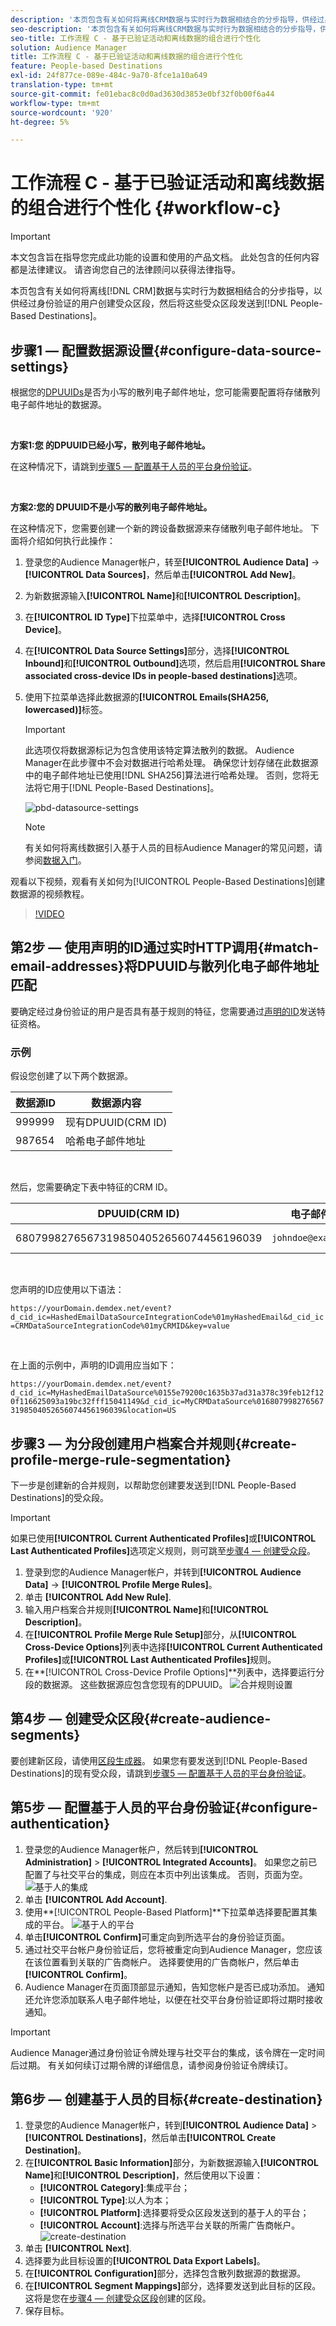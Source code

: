 ```yaml
---
description: '本页包含有关如何将离线CRM数据与实时行为数据相结合的分步指导，供经过身份验证的用户创建受众区段，然后将这些受众区段发送到基于人员的目标。 '
seo-description: '本页包含有关如何将离线CRM数据与实时行为数据相结合的分步指导，供经过身份验证的用户创建受众区段，然后将这些受众区段发送到基于人员的目标。  '
seo-title: 工作流程 C - 基于已验证活动和离线数据的组合进行个性化
solution: Audience Manager
title: 工作流程 C - 基于已验证活动和离线数据的组合进行个性化
feature: People-based Destinations
exl-id: 24f877ce-089e-484c-9a70-8fce1a10a649
translation-type: tm+mt
source-git-commit: fe01ebac8c0d0ad3630d3853e0bf32f0b00f6a44
workflow-type: tm+mt
source-wordcount: '920'
ht-degree: 5%

---
```


# 工作流程 C - 基于已验证活动和离线数据的组合进行个性化 {#workflow-c}

>[!IMPORTANT]
>本文包含旨在指导您完成此功能的设置和使用的产品文档。 此处包含的任何内容都是法律建议。 请咨询您自己的法律顾问以获得法律指导。

本页包含有关如何将离线[!DNL CRM]数据与实时行为数据相结合的分步指导，以供经过身份验证的用户创建受众区段，然后将这些受众区段发送到[!DNL People-Based Destinations]。

## 步骤1 — 配置数据源设置{#configure-data-source-settings}

根据您的[DPUUIDs](../../reference/ids-in-aam.md)是否为小写的散列电子邮件地址，您可能需要配置将存储散列电子邮件地址的数据源。

 

**方案1:您 [](../../reference/ids-in-aam.md) 的DPUUID已经小写，散列电子邮件地址。**

在这种情况下，请跳到[步骤5 — 配置基于人员的平台身份验证](#configure-authentication)。

 

**方案2:您的 [](../../reference/ids-in-aam.md) DPUUID不是小写的散列电子邮件地址。**

在这种情况下，您需要创建一个新的跨设备数据源来存储散列电子邮件地址。 下面将介绍如何执行此操作：

1. 登录您的Audience Manager帐户，转至&#x200B;**[!UICONTROL Audience Data]** -> **[!UICONTROL Data Sources]**，然后单击&#x200B;**[!UICONTROL Add New]**。
1. 为新数据源输入&#x200B;**[!UICONTROL Name]**&#x200B;和&#x200B;**[!UICONTROL Description]**。
1. 在&#x200B;**[!UICONTROL ID Type]**&#x200B;下拉菜单中，选择&#x200B;**[!UICONTROL Cross Device]**。
1. 在&#x200B;**[!UICONTROL Data Source Settings]**&#x200B;部分，选择&#x200B;**[!UICONTROL Inbound]**&#x200B;和&#x200B;**[!UICONTROL Outbound]**&#x200B;选项，然后启用&#x200B;**[!UICONTROL Share associated cross-device IDs in people-based destinations]**&#x200B;选项。
1. 使用下拉菜单选择此数据源的&#x200B;**[!UICONTROL Emails(SHA256, lowercased)]**&#x200B;标签。
   >[!IMPORTANT]
   >
   >此选项仅将数据源标记为包含使用该特定算法散列的数据。 Audience Manager在此步骤中不会对数据进行哈希处理。 确保您计划存储在此数据源中的电子邮件地址已使用[!DNL SHA256]算法进行哈希处理。 否则，您将无法将它用于[!DNL People-Based Destinations]。

   ![pbd-datasource-settings](assets/pbd-ds-config.png)

   >[!NOTE]
   >
   > 有关如何将离线数据引入基于人员的目标Audience Manager的常见问题，请参阅[数据入门](people-based-destinations-prerequisites.md#data-onboarding)。

观看以下视频，观看有关如何为[!UICONTROL People-Based Destinations]创建数据源的视频教程。

>[!VIDEO](https://video.tv.adobe.com/v/29006/)

## 第2步 — 使用声明的ID通过实时HTTP调用{#match-email-addresses}将DPUUID与散列化电子邮件地址匹配

要确定经过身份验证的用户是否具有基于规则的特征，您需要通过[声明的ID](../declared-ids.md)发送特征资格。

### 示例

假设您创建了以下两个数据源。

| 数据源ID | 数据源内容 |
| -------------- | -------------------------- |
| 999999 | 现有DPUUID(CRM ID) |
| 987654 | 哈希电子邮件地址 |

 

然后，您需要确定下表中特征的CRM ID。

| DPUUID(CRM ID) | 电子邮件地址 | 哈希电子邮件地址 | 特征 |
| -------------------------------------- | --------------------- | ---------------------------------------------------------------- | ------------- |
| 68079982765673198504052656074456196039 | `johndoe@example.com` | 55e79200c1635b37ad31a378c39feb12f120f116625093a19bc32ff15041149 | location = US |

 

您声明的ID应使用以下语法：

`https://yourDomain.demdex.net/event?d_cid_ic=HashedEmailDataSourceIntegrationCode%01myHashedEmail&d_cid_ic=CRMDataSourceIntegrationCode%01myCRMID&key=value`

 

在上面的示例中，声明的ID调用应当如下：

`https://yourDomain.demdex.net/event?d_cid_ic=MyHashedEmailDataSource%0155e79200c1635b37ad31a378c39feb12f120f116625093a19bc32fff15041149&d_cid_ic=MyCRMDataSource%0168079982765673198504052656074456196039&location=US`

## 步骤3 — 为分段创建用户档案合并规则{#create-profile-merge-rule-segmentation}

下一步是创建新的合并规则，以帮助您创建要发送到[!DNL People-Based Destinations]的受众段。

>[!IMPORTANT]
>
>如果已使用&#x200B;**[!UICONTROL Current Authenticated Profiles]**&#x200B;或&#x200B;**[!UICONTROL Last Authenticated Profiles]**&#x200B;选项定义规则，则可跳至[步骤4 — 创建受众段](#create-audience-segments)。

1. 登录到您的Audience Manager帐户，并转到&#x200B;**[!UICONTROL Audience Data]** -> **[!UICONTROL Profile Merge Rules]**。
2. 单击 **[!UICONTROL Add New Rule]**.
3. 输入用户档案合并规则&#x200B;**[!UICONTROL Name]**&#x200B;和&#x200B;**[!UICONTROL Description]**。
4. 在&#x200B;**[!UICONTROL Profile Merge Rule Setup]**&#x200B;部分，从&#x200B;**[!UICONTROL Cross-Device Options]**&#x200B;列表中选择&#x200B;**[!UICONTROL Current Authenticated Profiles]**&#x200B;或&#x200B;**[!UICONTROL Last Authenticated Profiles]**&#x200B;规则。
5. 在&#x200B;**[!UICONTROL Cross-Device Profile Options]**列表中，选择要运行分段的数据源。 这些数据源应包含您现有的DPUUID。
   ![合并规则设置](assets/pbd-pmr-combined.png)

## 第4步 — 创建受众区段{#create-audience-segments}

要创建新区段，请使用[区段生成器](../segments/segment-builder.md)。 如果您有要发送到[!DNL People-Based Destinations]的现有受众段，请跳到[步骤5 — 配置基于人员的平台身份验证](#configure-authentication)。

## 第5步 — 配置基于人员的平台身份验证{#configure-authentication}

1. 登录您的Audience Manager帐户，然后转到&#x200B;**[!UICONTROL Administration]** > **[!UICONTROL Integrated Accounts]**。 如果您之前已配置了与社交平台的集成，则应在本页中列出该集成。 否则，页面为空。
   ![基于人的集成](assets/pbd-config.png)
2. 单击 **[!UICONTROL Add Account]**.
3. 使用&#x200B;**[!UICONTROL People-Based Platform]**下拉菜单选择要配置其集成的平台。
   ![基于人的平台](assets/pbd-add.png)
4. 单击&#x200B;**[!UICONTROL Confirm]**&#x200B;可重定向到所选平台的身份验证页面。
5. 通过社交平台帐户身份验证后，您将被重定向到Audience Manager，您应该在该位置看到关联的广告商帐户。 选择要使用的广告商帐户，然后单击&#x200B;**[!UICONTROL Confirm]**。
6. Audience Manager在页面顶部显示通知，告知您帐户是否已成功添加。 通知还允许您添加联系人电子邮件地址，以便在社交平台身份验证即将过期时接收通知。

>[!IMPORTANT]
>
>Audience Manager通过身份验证令牌处理与社交平台的集成，该令牌在一定时间后过期。 有关如何续订过期令牌的详细信息，请参阅身份验证令牌续订。

## 第6步 — 创建基于人员的目标{#create-destination}

1. 登录您的Audience Manager帐户，转到&#x200B;**[!UICONTROL Audience Data]** > **[!UICONTROL Destinations]**，然后单击&#x200B;**[!UICONTROL Create Destination]**。
1. 在&#x200B;**[!UICONTROL Basic Information]**&#x200B;部分，为新数据源输入&#x200B;**[!UICONTROL Name]**&#x200B;和&#x200B;**[!UICONTROL Description]**，然后使用以下设置：
   * **[!UICONTROL Category]**:集成平台；
   * **[!UICONTROL Type]**:以人为本；
   * **[!UICONTROL Platform]**:选择要将受众区段发送到的基于人的平台；
   * **[!UICONTROL Account]**:选择与所选平台关联的所需广告商帐户。
      ![create-destination](assets/pbd-create-destination.png)
1. 单击 **[!UICONTROL Next]**.
1. 选择要为此目标设置的&#x200B;**[!UICONTROL Data Export Labels]**。
1. 在&#x200B;**[!UICONTROL Configuration]**&#x200B;部分，选择包含散列数据源的数据源。
1. 在&#x200B;**[!UICONTROL Segment Mappings]**&#x200B;部分，选择要发送到此目标的区段。 这将是您在[步骤4 — 创建受众区段](#create-audience-segments)创建的区段。
1. 保存目标。
